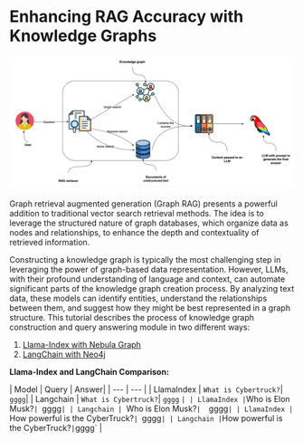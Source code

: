 # Enhancing RAG Accuracy with Knowledge Graphs

![plot](./Graph_RAG.png)

Graph retrieval augmented generation (Graph RAG) presents a powerful addition to traditional vector search retrieval methods. The idea is to leverage the structured nature of graph databases, which organize data as nodes and relationships, to enhance the depth and contextuality of retrieved information.

Constructing a knowledge graph is typically the most challenging step in leveraging the power of graph-based data representation. However, LLMs, with their profound understanding of language and context, can automate significant parts of the knowledge graph creation process. By analyzing text data, these models can identify entities, understand the relationships between them, and suggest how they might be best represented in a graph structure. This tutorial describes the process of knowledge graph construction and query answering module in two different ways: <br>
 1) [Llama-Index with Nebula Graph](https://github.com/fatemehsrz/RAG_Knowledge_Graph/blob/main/LlamaIndex_KG_Nebula.ipynb) <br>
 2) [LangChain with Neo4j](https://github.com/fatemehsrz/RAG_Knowledge_Graph/blob/main/Langchian_KG_Neo4j.ipynb)
 
**Llama-Index and LangChain Comparison:**

| Model | Query | Answer|
| --- | --- |
| LlamaIndex | `What is Cybertruck?`| `gggg`|
| Langchain | `What is Cybertruck?`| `gggg`
` |
| LlamaIndex | `Who is Elon Musk?`| `gggg`|
| Langchain | `Who is Elon Musk?`|  `gggg`|
| LlamaIndex | `How powerful is the CyberTruck?`| `gggg`|
| Langchain |`How powerful is the CyberTruck?` | `gggg` |
 


